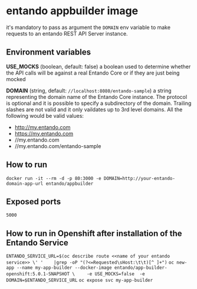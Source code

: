 # entando appbuilder image

it's mandatory to pass as argument the `DOMAIN` env variable  to make requests to an entando REST API Server instance.

## Environment variables

__USE_MOCKS__ (boolean, default: false)
a boolean used to determine whether the API calls will be against a real Entando Core or if they are just being mocked

__DOMAIN__ (string, default: `//localhost:8080/entando-sample`)
a string representing the domain name of the Entando Core instance. The protocol is optional and it is possible to specify a subdirectory of the domain. Trailing slashes are not valid and it only vaildates up to 3rd level domains.
All the following would be valid values:

* http://my.entando.com
* https://my.entando.com
* //my.entando.com
* //my.entando.com/entando-sample

## How to run

`docker run -it --rm -d -p 80:3000 -e DOMAIN=http://your-entando-domain-app-url entando/appbuilder`

## Exposed ports

`5000`

## How to run in Openshift after installation of the Entando Service

`ENTANDO_SERVICE_URL=$(oc describe route <<name of your entando service>> \'
'    |grep -oP "(?<=Requested\sHost:\t\t)[^ ]+")`
`oc new-app --name my-app-builder --docker-image entando/app-builder-openshift:5.0.1-SNAPSHOT \`
`    -e USE_MOCKS=false  -e DOMAIN=$ENTANDO_SERVICE_URL`
`oc expose svc my-app-builder`


